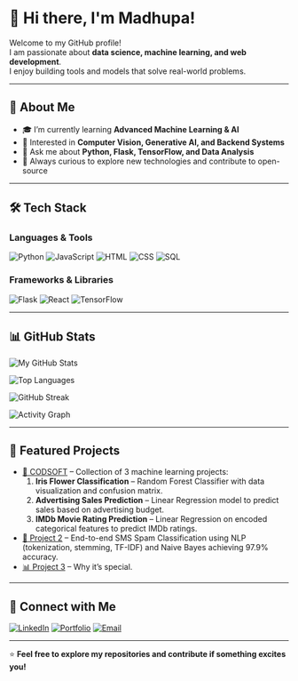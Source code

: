 # 👋 Hi there, I'm Madhupa!

Welcome to my GitHub profile!  
I am passionate about **data science, machine learning, and web development**.  
I enjoy building tools and models that solve real-world problems.

---

## 🚀 About Me
- 🎓 I’m currently learning **Advanced Machine Learning & AI**
- 🧠 Interested in **Computer Vision, Generative AI, and Backend Systems**
- 💬 Ask me about **Python, Flask, TensorFlow, and Data Analysis**
- 🌱 Always curious to explore new technologies and contribute to open-source

---

## 🛠 Tech Stack

### Languages & Tools
![Python](https://img.shields.io/badge/Python-3776AB?style=for-the-badge&logo=python&logoColor=white)
![JavaScript](https://img.shields.io/badge/JavaScript-F7DF1E?style=for-the-badge&logo=javascript&logoColor=black)
![HTML](https://img.shields.io/badge/HTML5-E34F26?style=for-the-badge&logo=html5&logoColor=white)
![CSS](https://img.shields.io/badge/CSS3-1572B6?style=for-the-badge&logo=css3&logoColor=white)
![SQL](https://img.shields.io/badge/SQL-4479A1?style=for-the-badge&logo=postgresql&logoColor=white)

### Frameworks & Libraries
![Flask](https://img.shields.io/badge/Flask-000000?style=for-the-badge&logo=flask&logoColor=white)
![React](https://img.shields.io/badge/React-20232A?style=for-the-badge&logo=react&logoColor=61DAFB)
![TensorFlow](https://img.shields.io/badge/TensorFlow-FF6F00?style=for-the-badge&logo=tensorflow&logoColor=white)

---

## 📊 GitHub Stats

![My GitHub Stats](https://github-readme-stats.vercel.app/api?username=YOUR-USERNAME&show_icons=true&theme=radical)

![Top Languages](https://github-readme-stats.vercel.app/api/top-langs/?username=YOUR-USERNAME&layout=compact&theme=radical)

![GitHub Streak](https://streak-stats.demolab.com/?user=YOUR-USERNAME&theme=radical)

![Activity Graph](https://github-readme-activity-graph.vercel.app/graph?username=YOUR-USERNAME&theme=react-dark)

---

## 🌟 Featured Projects

- [🚀 CODSOFT](https://github.com/madhupa2000/CODSOFT) – Collection of 3 machine learning projects:
  1. **Iris Flower Classification** – Random Forest Classifier with data visualization and confusion matrix.
  2. **Advertising Sales Prediction** – Linear Regression model to predict sales based on advertising budget.
  3. **IMDb Movie Rating Prediction** – Linear Regression on encoded categorical features to predict IMDb ratings.
- [🎨 Project 2](https://github.com/madhupa2000/Text-Classification) – End-to-end SMS Spam Classification using NLP (tokenization, stemming, TF-IDF) and Naive Bayes achieving 97.9% accuracy.
- [📊 Project 3](https://github.com/YOUR-USERNAME/PROJECT-3) – Why it’s special.

---

## 🔗 Connect with Me
[![LinkedIn](https://img.shields.io/badge/-LinkedIn-blue?style=for-the-badge&logo=linkedin&logoColor=white)](https://linkedin.com/in/YOUR-LINKEDIN)
[![Portfolio](https://img.shields.io/badge/-Portfolio-ff69b4?style=for-the-badge&logo=google-chrome&logoColor=white)](https://your-portfolio.com)
[![Email](https://img.shields.io/badge/-Email-red?style=for-the-badge&logo=gmail&logoColor=white)](mailto:your.email@example.com)

---

⭐ **Feel free to explore my repositories and contribute if something excites you!**
